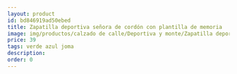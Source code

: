 ```yaml
---
layout: product
id: bd846919ad50ebed
title: Zapatilla deportiva señora de cordón con plantilla de memoria
image: img/productos/calzado de calle/Deportiva y monte/Zapatilla deportiva señora de cordón con plantilla de memoria=39=verde azul joma.webp
price: 39
tags: verde azul joma
description: 
order: 0
---
```


